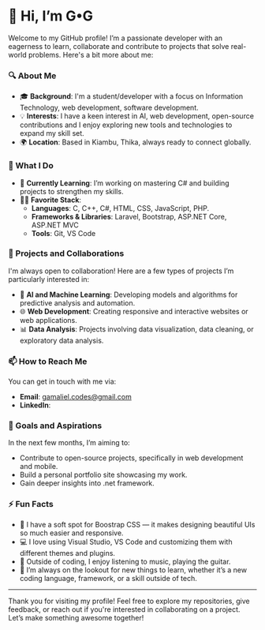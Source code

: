# 👋 Hi, I’m G•G

Welcome to my GitHub profile! I’m a passionate developer with an eagerness to learn, collaborate and contribute to projects that solve real-world problems. Here's a bit more about me:

### 🔍 About Me
- 🎓 **Background**: I'm a student/developer with a focus on Information Technology, web development, software development.
- 💡 **Interests**: I have a keen interest in AI, web development, open-source contributions and I enjoy exploring new tools and technologies to expand my skill set.
- 🌍 **Location**: Based in Kiambu, Thika, always ready to connect globally.

### 💼 What I Do
- 🌱 **Currently Learning**: I’m working on mastering C# and building projects to strengthen my skills.
- 👨‍💻 **Favorite Stack**:
  - **Languages**: C, C++, C#, HTML, CSS, JavaScript, PHP.
  - **Frameworks & Libraries**: Laravel, Bootstrap, ASP.NET Core, ASP.NET MVC
  - **Tools**: Git, VS Code

### 🌟 Projects and Collaborations
I'm always open to collaboration! Here are a few types of projects I’m particularly interested in:
- 🤖 **AI and Machine Learning**: Developing models and algorithms for predictive analysis and automation.
- 🌐 **Web Development**: Creating responsive and interactive websites or web applications.
- 📊 **Data Analysis**: Projects involving data visualization, data cleaning, or exploratory data analysis.

### 📫 How to Reach Me
You can get in touch with me via:
- **Email**: gamaliel.codes@gmail.com
- **LinkedIn**: 

### 🎯 Goals and Aspirations
In the next few months, I’m aiming to:
- Contribute to open-source projects, specifically in web development and mobile.
- Build a personal portfolio site showcasing my work.
- Gain deeper insights into .net framework.

### ⚡ Fun Facts
- 🎨 I have a soft spot for Boostrap CSS — it makes designing beautiful UIs so much easier and responsive.
- 💻 I love using Visual Studio, VS Code and customizing them with different themes and plugins.
- 🎸 Outside of coding, I enjoy listening to music, playing the guitar.
- 🌱 I’m always on the lookout for new things to learn, whether it’s a new coding language, framework, or a skill outside of tech.

---
Thank you for visiting my profile! Feel free to explore my repositories, give feedback, or reach out if you're interested in collaborating on a project. Let’s make something awesome together!

